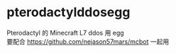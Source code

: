 # pterodactylddosegg
Pterodactyl 的 Minecraft L7 ddos 用 egg  
要配合 https://github.com/nejason57mars/mcbot 一起用
